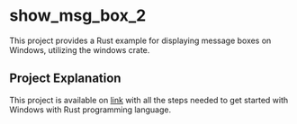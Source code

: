 # show_msg_box_2

This project provides a Rust example for displaying message boxes on Windows, utilizing the windows crate.

## Project Explanation

This project is available on [link](https://learn.microsoft.com/en-us/windows/dev-environment/rust/rss-reader-rust-for-windowshttps://learn.microsoft.com/en-us/windows/dev-environment/rust/rss-reader-rust-for-windows) with all the steps needed to get started with Windows with Rust programming language.
